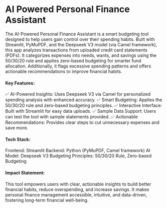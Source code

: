 # AI Powered Personal Finance Assistant

The AI-Powered Personal Finance Assistant is a smart budgeting tool designed to help users gain control over their spending habits. Built with Streamlit, PyMuPDF, and the Deepseek V3 model (via Camel framework), this app analyzes transactions from uploaded credit card statements (PDFs). It categorizes expenses into needs, wants, and savings using the 50/30/20 rule and applies zero-based budgeting for smarter fund allocation. Additionally, it flags excessive spending patterns and offers actionable recommendations to improve financial habits.

#### Key Features:
✅ AI-Powered Insights: Uses Deepseek V3 via Camel for personalized spending analysis with enhanced accuracy.
✅ Smart Budgeting: Applies the 50/30/20 rule and zero-based budgeting principles.
✅ Interactive Interface: Built with Streamlit for easy data uploads.
✅ Sample Data Support: Users can test the tool with sample statements provided.
✅ Actionable Recommendations: Provides clear steps to cut unnecessary expenses and save more.

#### Tech Stack:
Frontend: Streamlit
Backend: Python (PyMuPDF, Camel framework)
AI Model: Deepseek V3
Budgeting Principles: 50/30/20 Rule, Zero-based Budgeting

#### Impact Statement:
This tool empowers users with clear, actionable insights to build better financial habits, reduce overspending, and increase savings. It makes personal finance management accessible, intuitive, and data-driven, fostering long-term financial well-being.
